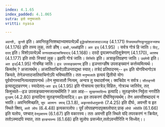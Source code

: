 ```yaml
---
index: 4.1.65
index_padded: 4.1.065
sutra: इतो मनुष्यजातेः
vritti: nyasa

---
```

`अवन्ती, कुन्ती` इति। अवन्तिकुन्तिशब्दाभ्यामपत्येऽर्थे `वृद्धेत्कोशलाजादाञ्ञ्यङ्` (4.1.171) `स्त्रियामवन्तिकुन्तुकुरुभ्यश्च` (4.1.176) इति तस्य लुक्, ततो ङीष्। `दाक्षी,प्लाक्षी`इति। `अत इञ्` (4.1.95) । सर्वत्र गोत्रं हि जातिः।
`विट्, दरत्` इति। विशोऽपत्येऽर्थे `जनपदशब्दात्क्षत्त्रियादञ्` (4.1.168)। दरदो द्वयञ्मगधादिसूत्रेणाण् (4.1.170), `अतश्च` (4.1.177) इति तयोः स्त्रियां लुक्। इहापि गोत्रं जातिः। `तित्तिरिः` इति। अत्राकृतिग्रहणा जातिः। `उदमेयी` इति। `अत इञ्`(4.1.95) गोत्रमिह जातिः।
`इञ उपसङ्ख्यानम्` इति। इञन्तान्ङीष उपसङ्ख्यानं कर्त्तव्यमित्यर्थः। किमर्तम् ? अजात्यर्थम्। अजातिवाचिनोऽपीञन्ताद्यथा स्यात्। तत्रेदं प्रतिपादनम्-- `इतः` इति योगविभागोऽत्र क्रियते, तेनेञन्तादजातिवाचिनोऽपि भविष्यतीति। ततः `मनुष्यजातेः` इत्ययं द्वितीयो योगः पूर्वयोगस्यानित्यत्वज्ञापनार्थः।तेन मुष्यजातौ नित्यम्, अन्यत्र तु यथादर्शनम्। क्वचिदेव न सर्वत्र। `सौतङ्गमी` इत्याद्युदाहरणम्। स्यादेतत्-`अत इञ्` (4.1.95) इति गोत्रापत्य एवात्रेञ् विहितः, गोत्रञ्च जातिरेव, तत् किमुच्यते--इञ उपसङ्ख्यानमजात्यर्थमिति ? अत आह-- `सुतह्गमादिभ्यः` इत्यादि। सुतङ्गमेन निर्वृता नगरीति `वुञ्छण्` (4.2.80) इत्यादिना सुतङ्गमादित्वादिञ्। `इतः` इत तपकरणं दीर्घनिवृत्त्यर्थम्। तेन अवन्तीशब्दादयं न भवति। अवन्तिमिच्छति, `सुप आत्मनः क्यच्` (3.1.8), `अकृत्सार्वधातुकयोः` (7.4.25) इति दीर्घः, अवन्ती य इत स्थिते क्विप्, `अतो लोपः` (6.4.48) इत्यकारलोपः। पूर्वं लोपग्रहणादपृक्तलोपात् प्राक् `लोपो व्योर्वलि` (6.1.66) इति यलोपः, पश्चात् `वेरपृक्तस्य` (6.1.67) इति वकारस्य। ततः अवन्ती इति स्थिते यदि तपरकरणं न क्रियेत, ततोऽस्मादपि स्यात, ततः `हल्ङ्याब्भ्यः` (6.1.68) इति सुलोपः प्रसज्येत,ततोऽवन्तीरिति न सिध्येत्।।